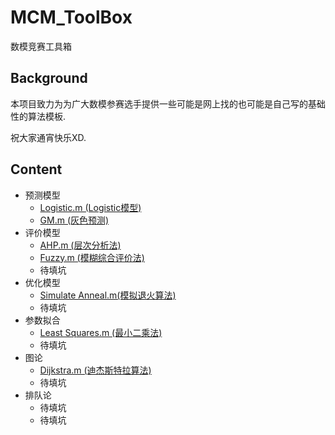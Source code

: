 # MCM_ToolBox
数模竞赛工具箱

## Background
本项目致力为为广大数模参赛选手提供一些可能是网上找的也可能是自己写的基础性的算法模板.

祝大家通宵快乐XD.

## Content

* 预测模型
    * [Logistic.m (Logistic模型)](/预测模型/Logistic.m)
    * [GM.m (灰色预测)](/预测模型/GM.m)
* 评价模型
    * [AHP.m (层次分析法)](/评价模型/AHP.m)
    * [Fuzzy.m (模糊综合评价法)](/评价模型/Fuzzy.m)
    * 待填坑
* 优化模型 
    * [Simulate Anneal.m(模拟退火算法)](/优化算法/Simulate_Anneal.m)
    * 待填坑
* 参数拟合 
    * [Least Squares.m (最小二乘法)](/参数拟合/Least_Squares.m)
    * 待填坑
* 图论 
    * [Dijkstra.m (迪杰斯特拉算法)](/图论/dijkstra.m)
    * 待填坑
* 排队论 
    * 待填坑
    * 待填坑
